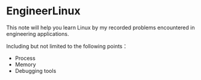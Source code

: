 # EngineerLinux
This note will help you learn Linux by my recorded problems encountered in engineering applications.

Including but not limited to the following points：

- Process
- Memory
- Debugging tools